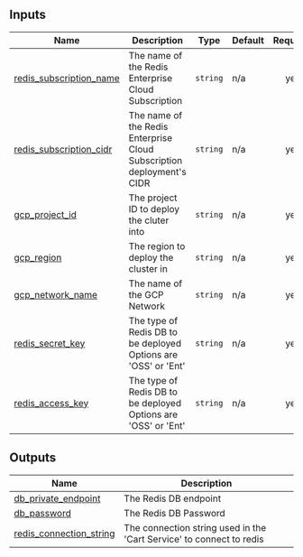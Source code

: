 <!-- BEGIN_TF_DOCS -->
## Inputs

| Name | Description | Type | Default | Required |
|------|-------------|------|---------|:--------:|
| <a name="input_redis_subscription_name"></a> [redis\_subscription\_name](#input\_redis\_subscription\_name) | The name of the Redis Enterprise Cloud Subscription | `string` | n/a | yes |
| <a name="input_redis_subscription_cidr"></a> [redis\_subscription\_cidr](#input\_redis\_subscription\_cidr) | The name of the Redis Enterprise Cloud Subscription deployment's CIDR | `string` | n/a | yes |
| <a name="input_gcp_project_id"></a> [gcp\_project\_id](#input\_gcp\_project\_id) | The project ID to deploy the cluter into | `string` | n/a | yes |
| <a name="input_gcp_region"></a> [gcp\_region](#input\_gcp\_region) | The region to deploy the cluster in | `string` | n/a | yes |
| <a name="input_gcp_network_name"></a> [gcp\_network\_name](#input\_gcp\_network\_name) | The name of the GCP Network | `string` | n/a | yes |
| <a name="input_redis_secret_key"></a> [redis\_secret\_key](#input\_redis\_secret\_key) | The type of Redis DB to be deployed Options are 'OSS' or 'Ent' | `string` | n/a | yes |
| <a name="input_redis_access_key"></a> [redis\_access\_key](#input\_redis\_access\_key) | The type of Redis DB to be deployed Options are 'OSS' or 'Ent' | `string` | n/a | yes |

## Outputs

| Name | Description |
|------|-------------|
| <a name="output_db_private_endpoint"></a> [db\_private\_endpoint](#output\_db\_private\_endpoint) | The Redis DB endpoint |
| <a name="output_db_password"></a> [db\_password](#output\_db\_password) | The Redis DB Password |
| <a name="output_redis_connection_string"></a> [redis\_connection\_string](#output\_redis\_connection\_string) | The connection string used in the 'Cart Service' to connect to redis |
<!-- END_TF_DOCS -->
